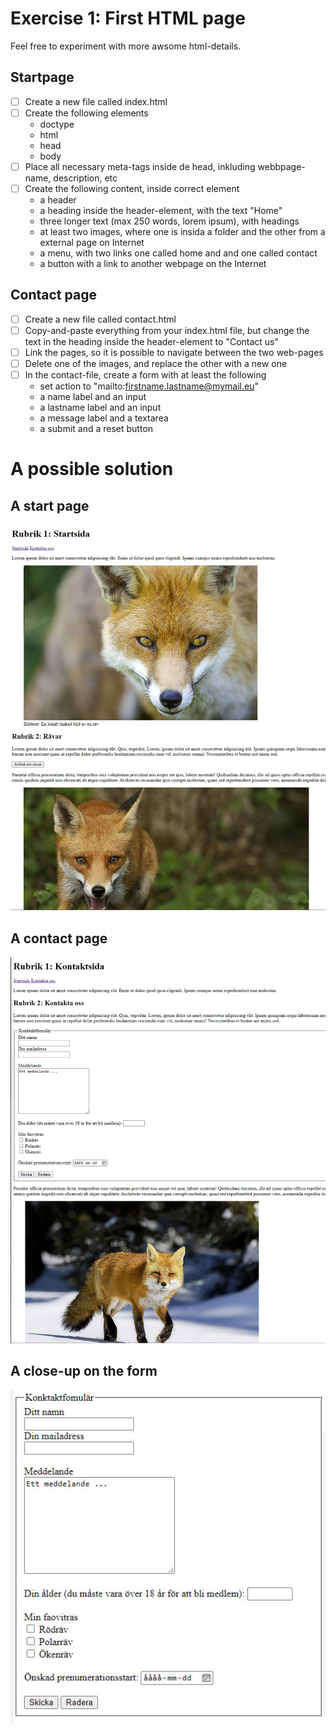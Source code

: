 # Exercise 1: First HTML page
Feel free to experiment with more awsome html-details.
## Startpage
- [ ] Create a new file called index.html
- [ ] Create the following elements
  - doctype
  - html
  - head
  - body
- [ ] Place all necessary meta-tags inside de head, inkluding webbpage-name, description, etc
- [ ] Create the following content, inside correct element
  - a header
  - a heading inside the header-element, with the text "Home"
  - three longer text (max 250 words, lorem ipsum), with headings
  - at least two images, where one is insida a folder and the other from a external page on Internet
  - a menu, with two links one called home and and one called contact
  - a button with a link to another webpage on the Internet
## Contact page
- [ ] Create a new file called contact.html
- [ ] Copy-and-paste everything from your index.html file, but change the text in the heading inside the header-element to "Contact us"
- [ ] Link the pages, so it is possible to navigate between the two web-pages
- [ ] Delete one of the images, and replace the other with a new one
- [ ] In the contact-file, create a form with at least the following
  - set action to "mailto:firstname.lastname@mymail.eu"
  - a name label and an input
  - a lastname label and an input
  - a message label and a textarea
  - a submit and a reset button
# A possible solution
## A start page
![A start page](images/startsida.jpg)
## A contact page
![A contact page](images/kontaktsida.jpg)
## A close-up on the form
![A close-up on the form](images/form.jpg)
